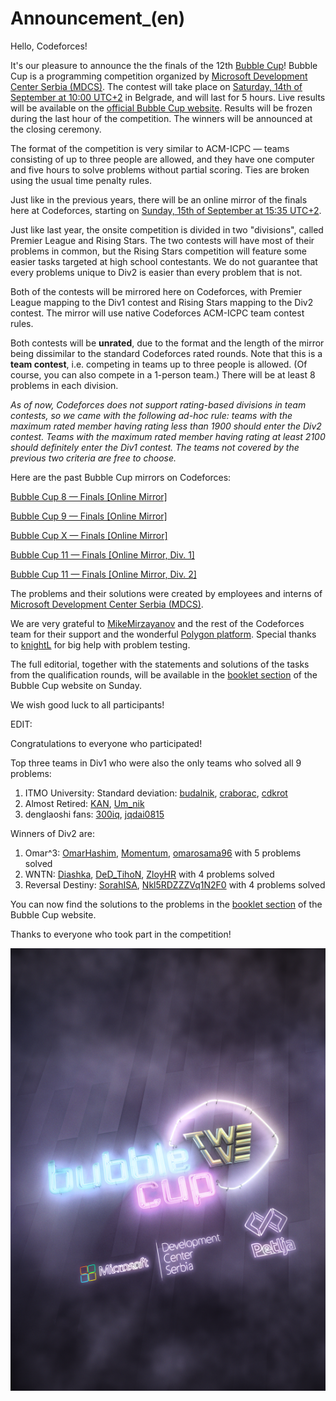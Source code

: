 # Announcement_(en)

Hello, Codeforces!

It's our pleasure to announce the the finals of the 12th [Bubble Cup](https://codeforces.com/https://www.bubblecup.org/)! Bubble Cup is a programming competition organized by [Microsoft Development Center Serbia (MDCS)](https://codeforces.com/https://www.microsoft.com/sr-latn-rs/mdcs). The contest will take place on [Saturday, 14th of September at 10:00 UTC+2](https://codeforces.com/https://www.timeanddate.com/worldclock/fixedtime.html?msg=Bubble+Cup+12+Finals+-+%5BOnsite%5D&iso=20190914T10&p1=35&ah=5) in Belgrade, and will last for 5 hours. Live results will be available on the [official Bubble Cup website](https://codeforces.com/https://www.bubblecup.org/CompetitorsCorner/Finals/1775). Results will be frozen during the last hour of the competition. The winners will be announced at the closing ceremony.

The format of the competition is very similar to ACM-ICPC — teams consisting of up to three people are allowed, and they have one computer and five hours to solve problems without partial scoring. Ties are broken using the usual time penalty rules.

Just like in the previous years, there will be an online mirror of the finals here at Codeforces, starting on [Sunday, 15th of September at 15:35 UTC+2](https://codeforces.com/https://www.timeanddate.com/worldclock/fixedtime.html?msg=Bubble+Cup+12+Finals+-+%5BOnline+Mirror%5D&iso=20190915T1535&p1=35&ah=5).

Just like last year, the onsite competition is divided in two "divisions", called Premier League and Rising Stars. The two contests will have most of their problems in common, but the Rising Stars competition will feature some easier tasks targeted at high school contestants. We do not guarantee that every problems unique to Div2 is easier than every problem that is not.

Both of the contests will be mirrored here on Codeforces, with Premier League mapping to the Div1 contest and Rising Stars mapping to the Div2 contest. The mirror will use native Codeforces ACM-ICPC team contest rules.

Both contests will be **unrated**, due to the format and the length of the mirror being dissimilar to the standard Codeforces rated rounds. Note that this is a **team contest**, i.e. competing in teams up to three people is allowed. (Of course, you can also compete in a 1-person team.) There will be at least 8 problems in each division.

*As of now, Codeforces does not support rating-based divisions in team contests, so we came with the following ad-hoc rule: teams with the maximum rated member having rating less than 1900 should enter the Div2 contest. Teams with the maximum rated member having rating at least 2100 should definitely enter the Div1 contest. The teams not covered by the previous two criteria are free to choose.*

Here are the past Bubble Cup mirrors on Codeforces:

[Bubble Cup 8 — Finals [Online Mirror]](https://codeforces.com/contest/575)

[Bubble Cup 9 — Finals [Online Mirror]](https://codeforces.com/contest/717)

[Bubble Cup X — Finals [Online Mirror]](https://codeforces.com/contest/852)

[Bubble Cup 11 — Finals [Online Mirror, Div. 1]](https://codeforces.com/contest/1045)

[Bubble Cup 11 — Finals [Online Mirror, Div. 2]](https://codeforces.com/contest/1046)

The problems and their solutions were created by employees and interns of [Microsoft Development Center Serbia (MDCS)](https://codeforces.com/https://www.microsoft.com/sr-latn-rs/mdcs).

We are very grateful to [MikeMirzayanov](https://codeforces.com/profile/MikeMirzayanov "Headquarters, MikeMirzayanov") and the rest of the Codeforces team for their support and the wonderful [Polygon platform](https://polygon.codeforces.com). Special thanks to [knightL](https://codeforces.com/profile/knightL "Grandmaster knightL") for big help with problem testing.

The full editorial, together with the statements and solutions of the tasks from the qualification rounds, will be available in the [booklet section](https://codeforces.com/https://www.bubblecup.org/Archive/Booklets) of the Bubble Cup website on Sunday.

We wish good luck to all participants!

EDIT:

Congratulations to everyone who participated!

Top three teams in Div1 who were also the only teams who solved all 9 problems:

 1. ITMO University: Standard deviation: [budalnik](https://codeforces.com/profile/budalnik "Grandmaster budalnik"), [craborac](https://codeforces.com/profile/craborac "International Grandmaster craborac"), [cdkrot](https://codeforces.com/profile/cdkrot "International Grandmaster cdkrot")
2. Almost Retired: [KAN](https://codeforces.com/profile/KAN "Grandmaster KAN"), [Um_nik](https://codeforces.com/profile/Um_nik "Legendary Grandmaster Um_nik")
3. denglaoshi fans: [300iq](https://codeforces.com/profile/300iq "Legendary Grandmaster 300iq"), [jqdai0815](https://codeforces.com/profile/jqdai0815 "Legendary Grandmaster jqdai0815")

Winners of Div2 are:

 1. Omar^3: [OmarHashim](https://codeforces.com/profile/OmarHashim "International Master OmarHashim"), [Momentum](https://codeforces.com/profile/Momentum "Candidate Master Momentum"), [omarosama96](https://codeforces.com/profile/omarosama96 "Expert omarosama96") with 5 problems solved
2. WNTN: [Diashka](https://codeforces.com/profile/Diashka "Expert Diashka"), [DeD_TihoN](https://codeforces.com/profile/DeD_TihoN "Expert DeD_TihoN"), [ZloyHR](https://codeforces.com/profile/ZloyHR "Candidate Master ZloyHR") with 4 problems solved
3. Reversal Destiny: [SorahISA](https://codeforces.com/profile/SorahISA "Candidate Master SorahISA"), [Nkl5RDZZZVq1N2F0](https://codeforces.com/profile/Nkl5RDZZZVq1N2F0 "Expert Nkl5RDZZZVq1N2F0") with 4 problems solved

You can now find the solutions to the problems in the [booklet section](https://codeforces.com/https://www.bubblecup.org/Archive/Booklets) of the Bubble Cup website.

Thanks to everyone who took part in the competition!

![image](images/a007cc7657e5bd2a04b33b604608b75981cbf8d1.png)

